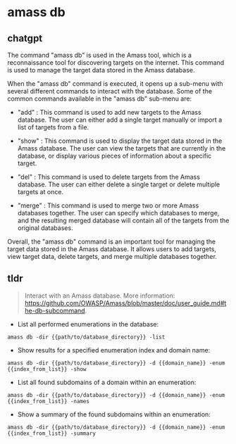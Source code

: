 # amass db 
## chatgpt 
The command "amass db" is used in the Amass tool, which is a reconnaissance tool for discovering targets on the internet. This command is used to manage the target data stored in the Amass database. 

When the "amass db" command is executed, it opens up a sub-menu with several different commands to interact with the database. Some of the common commands available in the "amass db" sub-menu are:

- "add" : This command is used to add new targets to the Amass database. The user can either add a single target manually or import a list of targets from a file.

- "show" : This command is used to display the target data stored in the Amass database. The user can view the targets that are currently in the database, or display various pieces of information about a specific target.

- "del" : This command is used to delete targets from the Amass database. The user can either delete a single target or delete multiple targets at once.

- "merge" : This command is used to merge two or more Amass databases together. The user can specify which databases to merge, and the resulting merged database will contain all of the targets from the original databases.

Overall, the "amass db" command is an important tool for managing the target data stored in the Amass database. It allows users to add targets, view target data, delete targets, and merge multiple databases together. 

## tldr 
 
> Interact with an Amass database.
> More information: <https://github.com/OWASP/Amass/blob/master/doc/user_guide.md#the-db-subcommand>.

- List all performed enumerations in the database:

`amass db -dir {{path/to/database_directory}} -list`

- Show results for a specified enumeration index and domain name:

`amass db -dir {{path/to/database_directory}} -d {{domain_name}} -enum {{index_from_list}} -show`

- List all found subdomains of a domain within an enumeration:

`amass db -dir {{path/to/database_directory}} -d {{domain_name}} -enum {{index_from_list}} -names`

- Show a summary of the found subdomains within an enumeration:

`amass db -dir {{path/to/database_directory}} -d {{domain_name}} -enum {{index_from_list}} -summary`

